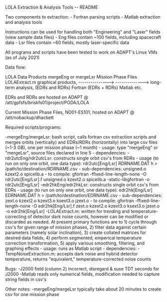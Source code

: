 LOLA Extraction & Analysis Tools -- README

Two components to extraction:
	- Fortran parsing scripts
	- Matlab extraction and analysis tools

Instructions can be used for handling both "Engineering" and "Laser" fields (view sample data files)
	- Eng files contain ~100 fields, including spacecraft data
	- Lsr files contain ~60 fields, mostly laser-specific data

All programs and scripts have been tested to work on ADAPT's Linux VMs (as of July 2021)

Data flow:

LOLA Data Products  mergeEng or mergeLsr   Mission Phase Files 	 LOLAExtract.m	 graphical products,
		      ---------------> 				-------------->  long-term analysis,
 (EDRs and RDRs)	  Fortran	      (EDRs + RDRs)	   Matlab	        etc.


EDRs and RDRs are hosted on ADAPT @ /att/gpfsfs/briskfs01/project/PGDA/LOLA

Current Mission Phase Files, NO01-ES101, hosted on ADAPT @ /att/nobackup/dhackett

Required scripts/programs:

-mergeEng/mergeLsr: bash script, calls fortran csv extraction scripts and merges orbits (vertically) and EDRs/RDRs (horizontally) into large csv files (~1-3 GB), one per mission phase (~1 month)
	- usage: type "mergeEng" or "mergeLsr", source files declared in line 5 
	- dependencies:
		-rdr2utcEng/rdr2utcLsr: constructs single orbit csv's from RDRs
			- usage (to run on only one orbit, one data type): rdr2utc[Eng/Lsr] RDRNAME.DAT h > /path/to/destination/RDRNAME.csv
			- sub-dependencies: unsigned.o kzext2.o spicelib.a
			- to compile: gfortran -ffixed-line-length-none -O rdr2utc[Eng/Lsr].f unsigned.o kzext2.o spicelib.a -static-libgfortran -o rdr2utc[Eng/Lsr]
		-edr2hkEng/edr2hkLsr: constructs single orbit csv's from EDRs
			- usage (to run on only one orbit, one data type): edr2hk[Eng/Lsr] EDRNAME.DAT h > /path/to/destination/EDRNAME.csv
			- sub-dependencies: zext.o kzext2.o kzext3.o ksext3.o jzext.o
			- to compile: gfortran -ffixed-line-length-none -O edr2hk[Eng/Lsr].f zext.o kzext2.o kzext3.o ksext3.o jzext.o -o edr2hk[Eng/Lsr]
-LOLAExtract.m: written for trending and temperature-correcting of detector dark noise counts, however can be modified or discarded as needed. At present primary functions are to 1) cycle through csv's for given range of mission phases, 2) filter data against certain parameters (namely solar inclination), 3) create collated matrices for desired data fields, 4) perform segmented, emperical temperature correction transformation, 5) apply various smoothing, filtering, and graphing effects
	- usage: runs as Matlab script
	- dependencies: 
		- TempNoiseExtraction.m: accepts dark noise and hybrid detector temperature, returns "equivalent," temperature-corrected noise counts


Bugs:
-J2000 field (column 2) incorrect, disregard & suse TDT seconds for J2000
-Matlab reads only numerical fields, modification needed to capture string fields in csv's

Other notes:
-mergeEng/mergeLsr typically take about 20 minutes to create csv for one mission phase